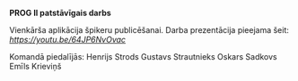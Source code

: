**PROG II patstāvīgais darbs**

Vienkārša aplikācija špikeru publicēšanai.
Darba prezentācija pieejama šeit: *https://youtu.be/64JP6NvOvac*

Komandā piedalījās:
Henrijs Strods
Gustavs Strautnieks
Oskars Sadkovs
Emīls Krieviņš
